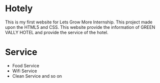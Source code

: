 # Hotely
This is my first website for Lets Grow More Internship. This project made upon the HTML5 and CSS. This website provide the information of GREEN VALLY HOTEL and provide the service of the hotel.
<br>

# Service 
  - Food Service
  - Wifi Service
  - Clean Service and so on
